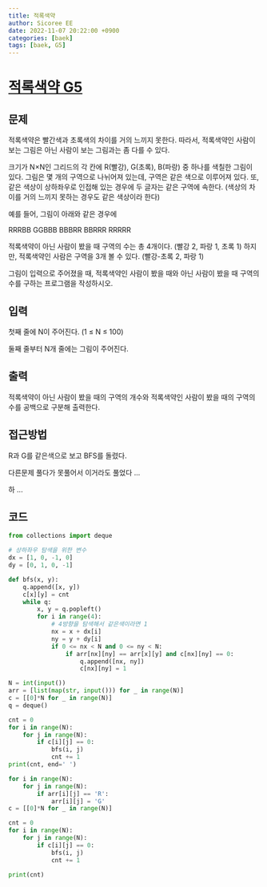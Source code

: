 ```yaml
---
title: 적록색약
author: Sicoree EE
date: 2022-11-07 20:22:00 +0900
categories: [baek]
tags: [baek, G5]
---
```


# [적록색약 G5](https://www.acmicpc.net/problem/10026)

## 문제

적록색약은 빨간색과 초록색의 차이를 거의 느끼지 못한다. 따라서, 적록색약인 사람이 보는 그림은 아닌 사람이 보는 그림과는 좀 다를 수 있다.

크기가 N×N인 그리드의 각 칸에 R(빨강), G(초록), B(파랑) 중 하나를 색칠한 그림이 있다. 그림은 몇 개의 구역으로 나뉘어져 있는데, 구역은 같은 색으로 이루어져 있다. 또, 같은 색상이 상하좌우로 인접해 있는 경우에 두 글자는 같은 구역에 속한다. (색상의 차이를 거의 느끼지 못하는 경우도 같은 색상이라 한다)

예를 들어, 그림이 아래와 같은 경우에

RRRBB
GGBBB
BBBRR
BBRRR
RRRRR

적록색약이 아닌 사람이 봤을 때 구역의 수는 총 4개이다. (빨강 2, 파랑 1, 초록 1) 하지만, 적록색약인 사람은 구역을 3개 볼 수 있다. (빨강-초록 2, 파랑 1)

그림이 입력으로 주어졌을 때, 적록색약인 사람이 봤을 때와 아닌 사람이 봤을 때 구역의 수를 구하는 프로그램을 작성하시오.

## 입력

첫째 줄에 N이 주어진다. (1 ≤ N ≤ 100)

둘째 줄부터 N개 줄에는 그림이 주어진다.

## 출력

적록색약이 아닌 사람이 봤을 때의 구역의 개수와 적록색약인 사람이 봤을 때의 구역의 수를 공백으로 구분해 출력한다.

## 접근방법

R과 G를 같은색으로 보고 BFS를 돌렸다.

다른문제 풀다가 못풀어서 이거라도 풀었다 ...

하 ...

## 코드

```python
from collections import deque

# 상하좌우 탐색을 위한 변수
dx = [1, 0, -1, 0]
dy = [0, 1, 0, -1]

def bfs(x, y):
    q.append([x, y])
    c[x][y] = cnt
    while q:
        x, y = q.popleft()
        for i in range(4):
            # 4방향을 탐색해서 같은색이라면 1
            nx = x + dx[i]
            ny = y + dy[i]
            if 0 <= nx < N and 0 <= ny < N:
                if arr[nx][ny] == arr[x][y] and c[nx][ny] == 0:
                    q.append([nx, ny])
                    c[nx][ny] = 1

N = int(input())
arr = [list(map(str, input())) for _ in range(N)]
c = [[0]*N for _ in range(N)]
q = deque()

cnt = 0
for i in range(N):
    for j in range(N):
        if c[i][j] == 0:
            bfs(i, j)
            cnt += 1
print(cnt, end=' ')

for i in range(N):
    for j in range(N):
        if arr[i][j] == 'R':
            arr[i][j] = 'G'
c = [[0]*N for _ in range(N)]

cnt = 0
for i in range(N):
    for j in range(N):
        if c[i][j] == 0:
            bfs(i, j)
            cnt += 1

print(cnt)
```
